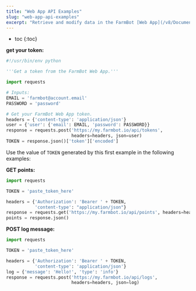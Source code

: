 ```yaml
---
title: "Web App API Examples"
slug: "web-app-api-examples"
excerpt: "Retrieve and modify data in the FarmBot [Web App](/v8/Documentation/web-app.md) using Python"
---
```


* toc
{:toc}



__get your token:__

```python
#!/usr/bin/env python

'''Get a token from the FarmBot Web App.'''

import requests

# Inputs:
EMAIL = 'farmbot@account.email'
PASSWORD = 'password'

# Get your FarmBot Web App token.
headers = {'content-type': 'application/json'}
user = {'user': {'email': EMAIL, 'password': PASSWORD}}
response = requests.post('https://my.farmbot.io/api/tokens',
                         headers=headers, json=user)
TOKEN = response.json()['token']['encoded']
```

Use the value of `TOKEN` generated by this first example in the following examples:


__GET points:__

```python
import requests

TOKEN = 'paste_token_here'

headers = {'Authorization': 'Bearer ' + TOKEN,
           'content-type': "application/json"}
response = requests.get('https://my.farmbot.io/api/points', headers=headers)
points = response.json()
```




__POST log message:__

```python
import requests

TOKEN = 'paste_token_here'

headers = {'Authorization': 'Bearer ' + TOKEN,
           'content-type': 'application/json'}
log = {'message': 'Hello!', 'type': 'info'}
response = requests.post('https://my.farmbot.io/api/logs',
                         headers=headers, json=log)
```

